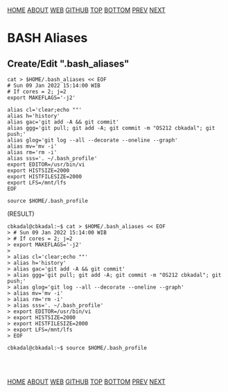 ---
---

[HOME](index.md)
[ABOUT](README.md)
[WEB](https://osp4diss.vlsm.org/)
[GITHUB](/https://github.com/os2xx/osp4diss)
[TOP](#)
[BOTTOM](#endofpage)
[PREV](osp-107.md)
[NEXT](osp-109.md)

# BASH Aliases

## Create/Edit  "**.bash_aliases**"

```
cat > $HOME/.bash_aliases << EOF
# Sun 09 Jan 2022 15:14:00 WIB
# If cores = 2; j=2
export MAKEFLAGS='-j2'

alias cl='clear;echo ""'
alias h='history'  
alias gac='git add -A && git commit'
alias ggg='git pull; git add -A; git commit -m "OS212 cbkadal"; git push;'
alias glog='git log --all --decorate --oneline --graph'
alias mv='mv -i'  
alias rm='rm -i'  
alias sss='. ~/.bash_profile'
export EDITOR=/usr/bin/vi
export HISTSIZE=2000
export HISTFILESIZE=2000
export LFS=/mnt/lfs
EOF

source $HOME/.bash_profile

```

(RESULT)
```
cbkadal@cbkadal:~$ cat > $HOME/.bash_aliases << EOF
> # Sun 09 Jan 2022 15:14:00 WIB
> # If cores = 2; j=2
> export MAKEFLAGS='-j2'
> 
> alias cl='clear;echo ""'
> alias h='history'  
> alias gac='git add -A && git commit'
> alias ggg='git pull; git add -A; git commit -m "OS212 cbkadal"; git push;'
> alias glog='git log --all --decorate --oneline --graph'
> alias mv='mv -i'  
> alias rm='rm -i'  
> alias sss='. ~/.bash_profile'
> export EDITOR=/usr/bin/vi
> export HISTSIZE=2000
> export HISTFILESIZE=2000
> export LFS=/mnt/lfs
> EOF

cbkadal@cbkadal:~$ source $HOME/.bash_profile

```

<br id="endofpage"><br>

[HOME](index.md)
[ABOUT](README.md)
[WEB](https://osp4diss.vlsm.org/)
[GITHUB](/https://github.com/os2xx/osp4diss)
[TOP](#)
[BOTTOM](#endofpage)
[PREV](osp-107.md)
[NEXT](osp-109.md)
<br>

